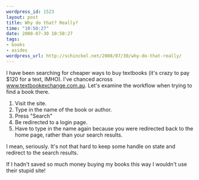 ```yaml
--- 
wordpress_id: 1523
layout: post
title: Why do that? Really?
time: "10:50:27"
date: 2008-07-30 10:50:27
tags: 
- books
- asides
wordpress_url: http://schinckel.net/2008/07/30/why-do-that-really/
---
```

I have been searching for cheaper ways to buy textbooks (it's crazy to pay $120 for a text, IMHO). I've chanced across www.textbookexchange.com.au. Let's examine the workflow when trying to find a book there.

  1. Visit the site.
  2. Type in the name of the book or author.
  3. Press "Search"
  4. Be redirected to a login page.
  5. Have to type in the name again because you were redirected back to the home page, rather than your search results.

I mean, seriously. It's not that hard to keep some handle on state and redirect to the search results.

If I hadn't saved so much money buying my books this way I wouldn't use their stupid site!
